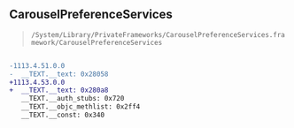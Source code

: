 ## CarouselPreferenceServices

> `/System/Library/PrivateFrameworks/CarouselPreferenceServices.framework/CarouselPreferenceServices`

```diff

-1113.4.51.0.0
-  __TEXT.__text: 0x28058
+1113.4.53.0.0
+  __TEXT.__text: 0x280a8
   __TEXT.__auth_stubs: 0x720
   __TEXT.__objc_methlist: 0x2ff4
   __TEXT.__const: 0x340

```
